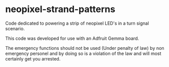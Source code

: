 neopixel-strand-patterns
========================

Code dedicated to powering a strip of neopixel LED's in a turn signal scenario.

This code was developed for use with an Adfruit Gemma board.

The emergency functions should not be used (Under penalty of law) by non emergency personel and by doing so is a violation of the law and will most certainly get you arrested.
